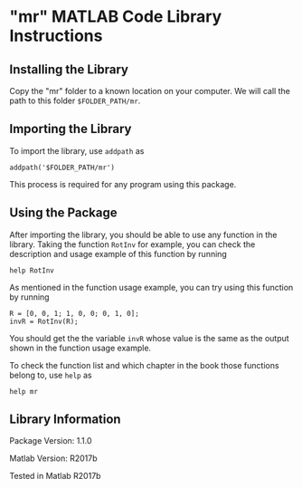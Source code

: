 # "mr" MATLAB Code Library Instructions #

## Installing the Library ##

Copy the "mr" folder to a known location on your computer. We will call the
path to this folder `$FOLDER_PATH/mr`.

## Importing the Library ##

To import the library, use `addpath` as

```
addpath('$FOLDER_PATH/mr')
```

This process is required for any program using this package.

## Using the Package ##

After importing the library, you should be able to use any function in the 
library. Taking the function `RotInv` for example, you can check the 
description and usage example of this function by running

```
help RotInv
```

As mentioned in the function usage example, you can try using this function
by running

```
R = [0, 0, 1; 1, 0, 0; 0, 1, 0];
invR = RotInv(R);
```

You should get the the variable `invR` whose value is the same as the output
shown in the function usage example.

To check the function list and which chapter in the book those functions 
belong to, use `help` as 

```
help mr
```

## Library Information ##

Package Version: 1.1.0

Matlab Version: R2017b

Tested in Matlab R2017b
